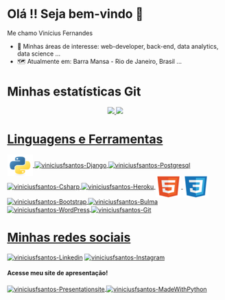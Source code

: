 <div><h1 text-aligh="center">Olá !! Seja bem-vindo 👋</h1>
<p> Me chamo Vinícius Fernandes</p>

- 📘 Minhas áreas de interesse: web-developer, back-end, data analytics, data science ...
- 🗺️ Atualmente em: Barra Mansa - Rio de Janeiro, Brasil  ...

</div> 

<div><h1 text-aligh="center">Minhas estatísticas Git</h1></div> 
<div align="center">
  <a href="https://github.com/viniciusfsantos">
  <img height="180em" src="https://github-readme-stats.vercel.app/api?username=viniciusfsantos&show_icons=true&theme=dark&include_all_commits=true&count_private=true" />
  <img height="180em" src="https://github-readme-stats.vercel.app/api/top-langs/?username=rafaballerini&layout=compact&langs_count=7&theme=dark" />
</div>
  <p></p>
<div><h1 text-aligh="center"> Linguagens e Ferramentas </h1>
  <img align="center" alt="viniciusfsantos-Python" height="50" width="60" src="https://raw.githubusercontent.com/devicons/devicon/master/icons/python/python-original.svg" />
  <img align="center" alt="viniciusfsantos-Django" height="60" width="70" src="https://cdn.jsdelivr.net/gh/devicons/devicon/icons/django/django-original.svg" / >
  <img align="center" alt="viniciusfsantos-Postgresql" height="50" width="60" src="https://cdn.jsdelivr.net/gh/devicons/devicon/icons/postgresql/postgresql-original.svg" />
  <img align="center" alt="viniciusfsantos-Csharp" height="50" width="60" src="https://cdn.jsdelivr.net/gh/devicons/devicon/icons/csharp/csharp-original.svg" />    
  <img align="center" alt="viniciusfsantos-Heroku" height="50" width="60" src="https://cdn.jsdelivr.net/gh/devicons/devicon/icons/heroku/heroku-original.svg" />    
  <img align="center" alt="viniciusfsantos-HTML" height="50" width="60" src="https://raw.githubusercontent.com/devicons/devicon/master/icons/html5/html5-original.svg" />
  <img align="center" alt="vininciusfsantos-CSS" height="50" width="60" src="https://raw.githubusercontent.com/devicons/devicon/master/icons/css3/css3-original.svg" />
  <img align="center" alt="viniciusfsantos-Bootstrap" height="50" width="60" src="https://cdn.jsdelivr.net/gh/devicons/devicon/icons/bootstrap/bootstrap-plain.svg" />
  <img align="center" alt="viniciusfsantos-Bulma" height="50" width="60" src="https://cdn.jsdelivr.net/gh/devicons/devicon/icons/bulma/bulma-plain.svg" />
  <img align="center" alt="viniciusfsantos-WordPress" height="50" width="60" src="https://cdn.jsdelivr.net/gh/devicons/devicon/icons/wordpress/wordpress-plain.svg" />
  <img align="center" alt="viniciusfsantos-Git" height="50" width="60" src="https://cdn.jsdelivr.net/gh/devicons/devicon/icons/git/git-original.svg" />
</div>
  
<div><h1 text-aligh="center"> Minhas redes sociais </h1>
    <a href="https://linkedin.com/in/vfsantos0099"><img align="center" alt="viniciusfsantos-Linkedin" src=https://img.shields.io/badge/LinkedIn-0077B5?style=for-the-badge&logo=linkedin&logoColor=white /></a>
    <a href="https://www.instagram.com/viniciusfernandes_santos/"><img align="center" alt="viniciusfsantos-Instagram" src=https://img.shields.io/badge/Instagram-E4405F?style=for-the-badge&logo=instagram&logoColor=white /></a>
    <p></p>
    <div> 
      <h4>Acesse meu site de apresentação!</h4>
      <a href="https://presentation-vfsantos.herokuapp.com"><img align="center" alt="viniciusfsantos-Presentationsite" src=https://img.shields.io/website-up-down-green-red/http/monip.org.svg /> <img align="center"  height="20" width="125" alt="viniciusfsantos-MadeWithPython" src=http://ForTheBadge.com/images/badges/made-with-python.svg /></a>  
    </div>

</div>
